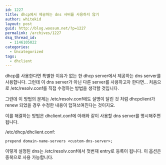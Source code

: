 ```yaml
---
id: 1227
title: dhcp에서 제공하는 dns 서버를 사용하지 않기
author: whitekid
layout: post
guid: http://blog.woosum.net/?p=1227
permalink: /archives/1227
dsq_thread_id:
  - 1146105022
categories:
  - Uncategorized
tags:
  - dhclient
---
```

dhcp를 사용한다면 특별한 이유가 없는 한 dhcp server에서 제공하는 dns server를 사용합니다. 그런데 이 dns server가 아닌 다른 server를 사용하고자 한다면... 처음으로 /etc/resolv.conf를 직접 수정하는 방법을 생각할 것입니다.

그런데 이 방법의 문제는 /etc/resolv.conf에도 설명이 달린 것 처럼 dhcpclient가 renew 되었을 경우 수정한 내용이 덥혀쓰여진다는 것이지요.

이를 해결하는 방법은 dhclient.conf에 아래와 같이 사용할 dns server를 명시해주면 됩니다.

/etc/dhcp/dhclient.conf:

    prepend domain-name-servers <custom-dns-server>;  

이렇게 설정된 dns는 /etc/resolv.conf에서 첫번재 entry로 등록이 됩니다. 이 옵션은 중복으로 사용 가능합니다.